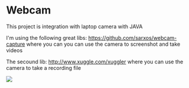 # Webcam
This project is integration with laptop camera with JAVA

I'm using the following great libs:
https://github.com/sarxos/webcam-capture
where you can you can use the camera to screenshot and take videos

The secound lib:
http://www.xuggle.com/xuggler
where you can use the camera to take a recording file


![](https://raw.githubusercontent.com/naor2razon/Webcam/blob/master/IMG/screenshot.PNG)
